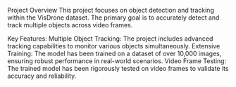 Project Overview
This project focuses on object detection and tracking within the VisDrone dataset. The primary goal is to accurately detect and track multiple objects across video frames.

Key Features:
Multiple Object Tracking: The project includes advanced tracking capabilities to monitor various objects simultaneously.
Extensive Training: The model has been trained on a dataset of over 10,000 images, ensuring robust performance in real-world scenarios.
Video Frame Testing: The trained model has been rigorously tested on video frames to validate its accuracy and reliability.
